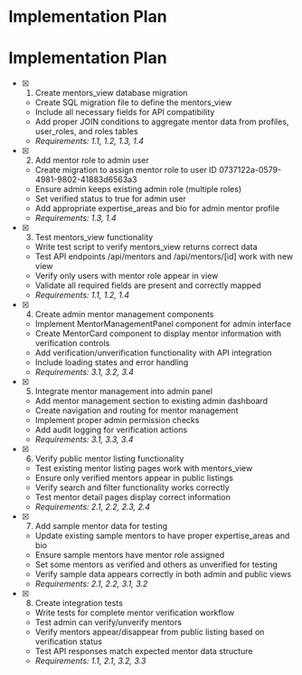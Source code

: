 # Implementation Plan
# Implementation Plan

- [x] 1. Create mentors_view database migration


  - Create SQL migration file to define the mentors_view
  - Include all necessary fields for API compatibility
  - Add proper JOIN conditions to aggregate mentor data from profiles, user_roles, and roles tables
  - _Requirements: 1.1, 1.2, 1.3, 1.4_

- [x] 2. Add mentor role to admin user


  - Create migration to assign mentor role to user ID 0737122a-0579-4981-9802-41883d6563a3
  - Ensure admin keeps existing admin role (multiple roles)
  - Set verified status to true for admin user
  - Add appropriate expertise_areas and bio for admin mentor profile
  - _Requirements: 1.3, 1.4_

- [x] 3. Test mentors_view functionality



  - Write test script to verify mentors_view returns correct data
  - Test API endpoints /api/mentors and /api/mentors/[id] work with new view
  - Verify only users with mentor role appear in view
  - Validate all required fields are present and correctly mapped
  - _Requirements: 1.1, 1.2, 1.4_

- [x] 4. Create admin mentor management components



  - Implement MentorManagementPanel component for admin interface
  - Create MentorCard component to display mentor information with verification controls
  - Add verification/unverification functionality with API integration
  - Include loading states and error handling
  - _Requirements: 3.1, 3.2, 3.4_

- [x] 5. Integrate mentor management into admin panel



  - Add mentor management section to existing admin dashboard
  - Create navigation and routing for mentor management
  - Implement proper admin permission checks
  - Add audit logging for verification actions
  - _Requirements: 3.1, 3.3, 3.4_

- [x] 6. Verify public mentor listing functionality



  - Test existing mentor listing pages work with mentors_view
  - Ensure only verified mentors appear in public listings
  - Verify search and filter functionality works correctly
  - Test mentor detail pages display correct information
  - _Requirements: 2.1, 2.2, 2.3, 2.4_

- [x] 7. Add sample mentor data for testing


  - Update existing sample mentors to have proper expertise_areas and bio
  - Ensure sample mentors have mentor role assigned
  - Set some mentors as verified and others as unverified for testing
  - Verify sample data appears correctly in both admin and public views
  - _Requirements: 2.1, 2.2, 3.1, 3.2_

- [x] 8. Create integration tests





  - Write tests for complete mentor verification workflow
  - Test admin can verify/unverify mentors
  - Verify mentors appear/disappear from public listing based on verification status
  - Test API responses match expected mentor data structure
  - _Requirements: 1.1, 2.1, 3.2, 3.3_